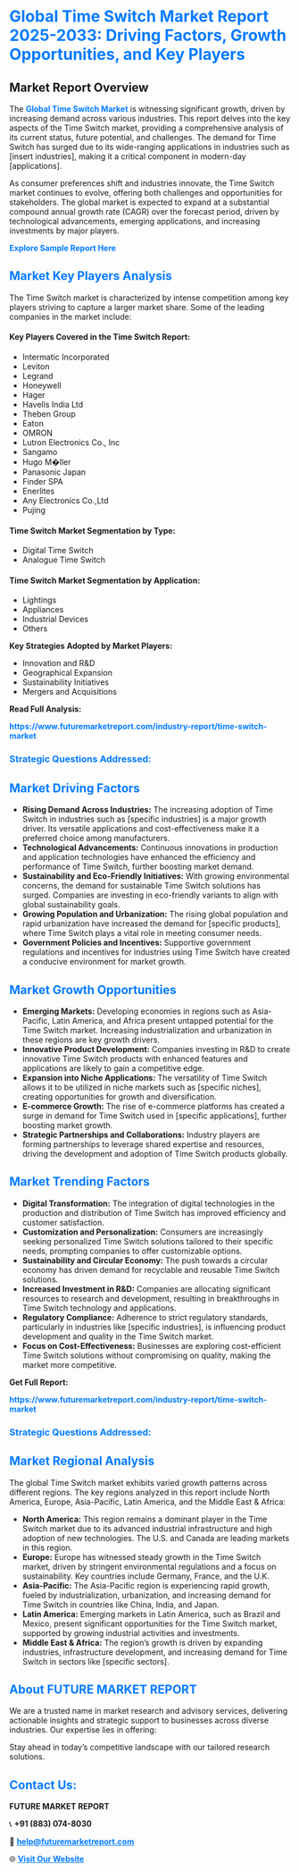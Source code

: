<h1 style="color: #007BFF;">Global Time Switch Market Report 2025-2033: Driving Factors, Growth Opportunities, and Key Players</h1>

<section id="overview">
<h2>Market Report Overview</h2>
<p>The <a href="https://www.futuremarketreport.com/industry-report/time-switch-market" style="color: #007BFF; text-decoration: none;"><strong>Global Time Switch Market</strong></a> is witnessing significant growth, driven by increasing demand across various industries. This report delves into the key aspects of the Time Switch market, providing a comprehensive analysis of its current status, future potential, and challenges. The demand for Time Switch has surged due to its wide-ranging applications in industries such as [insert industries], making it a critical component in modern-day [applications].</p>
<p>As consumer preferences shift and industries innovate, the Time Switch market continues to evolve, offering both challenges and opportunities for stakeholders. The global market is expected to expand at a substantial compound annual growth rate (CAGR) over the forecast period, driven by technological advancements, emerging applications, and increasing investments by major players.</p>
</section>

<section id="overview">
<p><a href="https://www.futuremarketreport.com/request-sample/reportId=81341" style="color: #007BFF; text-decoration: none;"><strong>Explore Sample Report Here</strong></a></p>
</section>

<section id="key-players">
<h2 style="color: #007BFF;">Market Key Players Analysis</h2>
<p>The Time Switch market is characterized by intense competition among key players striving to capture a larger market share. Some of the leading companies in the market include:</p>
<h4>Key Players Covered in the Time Switch Report:</h4>
<ul><li>Intermatic Incorporated</li><li>Leviton</li><li>Legrand</li><li>Honeywell</li><li>Hager</li><li>Havells India Ltd</li><li>Theben Group</li><li>Eaton</li><li>OMRON</li><li>Lutron Electronics Co., Inc</li><li>Sangamo</li><li>Hugo M�ller</li><li>Panasonic Japan</li><li>Finder SPA</li><li>Enerlites</li><li>Any Electronics Co.,Ltd</li><li>Pujing</li></ul>
<h4>Time Switch Market Segmentation by Type:</h4>
<ul><li>Digital Time Switch</li><li>Analogue Time Switch</li></ul>

<h4>Time Switch Market Segmentation by Application:</h4>
<ul><li>Lightings</li><li>Appliances</li><li>Industrial Devices</li><li>Others</li></ul>
<p><strong>Key Strategies Adopted by Market Players:</strong></p>
<ul>
<li>Innovation and R&D</li>
<li>Geographical Expansion</li>
<li>Sustainability Initiatives</li>
<li>Mergers and Acquisitions</li>
</ul>
</section>

<section>
<p><strong>Read Full Analysis: </strong></p><a href="https://www.futuremarketreport.com/industry-report/time-switch-market" style="color: #007BFF; text-decoration: none;"><strong>https://www.futuremarketreport.com/industry-report/time-switch-market</strong></a>
<h3 style="color: #007BFF;">Strategic Questions Addressed:</h3>
</section>

<section id="driving-factors">
<h2 style="color: #007BFF;">Market Driving Factors</h2>
<ul>
<li><strong>Rising Demand Across Industries:</strong> The increasing adoption of Time Switch in industries such as [specific industries] is a major growth driver. Its versatile applications and cost-effectiveness make it a preferred choice among manufacturers.</li>
<li><strong>Technological Advancements:</strong> Continuous innovations in production and application technologies have enhanced the efficiency and performance of Time Switch, further boosting market demand.</li>
<li><strong>Sustainability and Eco-Friendly Initiatives:</strong> With growing environmental concerns, the demand for sustainable Time Switch solutions has surged. Companies are investing in eco-friendly variants to align with global sustainability goals.</li>
<li><strong>Growing Population and Urbanization:</strong> The rising global population and rapid urbanization have increased the demand for [specific products], where Time Switch plays a vital role in meeting consumer needs.</li>
<li><strong>Government Policies and Incentives:</strong> Supportive government regulations and incentives for industries using Time Switch have created a conducive environment for market growth.</li>
</ul>
</section>

<section id="growth-opportunities">
<h2 style="color: #007BFF;">Market Growth Opportunities</h2>
<ul>
<li><strong>Emerging Markets:</strong> Developing economies in regions such as Asia-Pacific, Latin America, and Africa present untapped potential for the Time Switch market. Increasing industrialization and urbanization in these regions are key growth drivers.</li>
<li><strong>Innovative Product Development:</strong> Companies investing in R&D to create innovative Time Switch products with enhanced features and applications are likely to gain a competitive edge.</li>
<li><strong>Expansion into Niche Applications:</strong> The versatility of Time Switch allows it to be utilized in niche markets such as [specific niches], creating opportunities for growth and diversification.</li>
<li><strong>E-commerce Growth:</strong> The rise of e-commerce platforms has created a surge in demand for Time Switch used in [specific applications], further boosting market growth.</li>
<li><strong>Strategic Partnerships and Collaborations:</strong> Industry players are forming partnerships to leverage shared expertise and resources, driving the development and adoption of Time Switch products globally.</li>
</ul>
</section>

<section id="trending-factors">
<h2 style="color: #007BFF;">Market Trending Factors</h2>
<ul>
<li><strong>Digital Transformation:</strong> The integration of digital technologies in the production and distribution of Time Switch has improved efficiency and customer satisfaction.</li>
<li><strong>Customization and Personalization:</strong> Consumers are increasingly seeking personalized Time Switch solutions tailored to their specific needs, prompting companies to offer customizable options.</li>
<li><strong>Sustainability and Circular Economy:</strong> The push towards a circular economy has driven demand for recyclable and reusable Time Switch solutions.</li>
<li><strong>Increased Investment in R&D:</strong> Companies are allocating significant resources to research and development, resulting in breakthroughs in Time Switch technology and applications.</li>
<li><strong>Regulatory Compliance:</strong> Adherence to strict regulatory standards, particularly in industries like [specific industries], is influencing product development and quality in the Time Switch market.</li>
<li><strong>Focus on Cost-Effectiveness:</strong> Businesses are exploring cost-efficient Time Switch solutions without compromising on quality, making the market more competitive.</li>
</ul>
</section>

<section>
<p><strong>Get Full Report: </strong></p><a href="https://www.futuremarketreport.com/industry-report/time-switch-market" style="color: #007BFF; text-decoration: none;"><strong>https://www.futuremarketreport.com/industry-report/time-switch-market</strong></a>
<h3 style="color: #007BFF;">Strategic Questions Addressed:</h3>
</section>


<section id="regional-analysis">
<h2 style="color: #007BFF;">Market Regional Analysis</h2>
<p>The global Time Switch market exhibits varied growth patterns across different regions. The key regions analyzed in this report include North America, Europe, Asia-Pacific, Latin America, and the Middle East & Africa:</p>
<ul>
<li><strong>North America:</strong> This region remains a dominant player in the Time Switch market due to its advanced industrial infrastructure and high adoption of new technologies. The U.S. and Canada are leading markets in this region.</li>
<li><strong>Europe:</strong> Europe has witnessed steady growth in the Time Switch market, driven by stringent environmental regulations and a focus on sustainability. Key countries include Germany, France, and the U.K.</li>
<li><strong>Asia-Pacific:</strong> The Asia-Pacific region is experiencing rapid growth, fueled by industrialization, urbanization, and increasing demand for Time Switch in countries like China, India, and Japan.</li>
<li><strong>Latin America:</strong> Emerging markets in Latin America, such as Brazil and Mexico, present significant opportunities for the Time Switch market, supported by growing industrial activities and investments.</li>
<li><strong>Middle East & Africa:</strong> The region’s growth is driven by expanding industries, infrastructure development, and increasing demand for Time Switch in sectors like [specific sectors].</li>
</ul>
</section>

<footer>
<h2 style="color: #007BFF;">About FUTURE MARKET REPORT</h2>
<p>We are a trusted name in market research and advisory services, delivering actionable insights and strategic support to businesses across diverse industries. Our expertise lies in offering:</p>

<p>Stay ahead in today’s competitive landscape with our tailored research solutions.</p>

<h2 style="color: #007BFF;">Contact Us:</h2>
<p><strong>FUTURE MARKET REPORT</strong></p>
<p>📞 <strong>+91 (883) 074-8030</strong></p>
<p>📧 <strong><a href="mailto:help@futuremarketreport.com" style="color: #007BFF;">help@futuremarketreport.com</a></strong></p>
<p>🌐 <strong><a href="https://www.futuremarketreport.com/" style="color: #007BFF;">Visit Our Website</a></strong></p>
</footer>